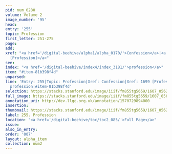 ```yaml
---
pid: num_0280
volume: Volume 2
image_number: '95'
head:
entry: '255'
topic: Profession
first_letter: 251-275
page:
add:
xref: "<a href='/digital-beehive/alpha1/alpha_0170/'>Confession</a>|<a href='/digital-beehive/num7/num_2621/'>1699
  [Profession]</a>"
see:
index: "<a href='/digital-beehive/index4/index_3181/'>profession</a>"
item: "#item-81b398f4d"
unparsed:
line: 'Entry: 255|Topic: Profession|Xref: Confession|Xref: 1699 [Profession]|Index:
  profession|#item-81b398f4d'
selection: https://stacks.stanford.edu/image/iiif/fm855tg5659/1607_0562/255,2340,3078,829/full/0/default.jpg
full_image: https://stacks.stanford.edu/image/iiif/fm855tg5659/1607_0562/full/full/0/default.jpg
annotation_uri: http://dev.llgc.org.uk/annotation/1570729894000
insertion:
thumbnail: https://stacks.stanford.edu/image/iiif/fm855tg5659/1607_0562/255,2340,600,180/250,/0/default.jpg
label: 255. Profession
location: "<a href='/digital-beehive/toc/toc2_085/'>Full Page</a>"
issue:
also_in_entry:
order: '007'
layout: alpha_item
collection: num2
---
```

